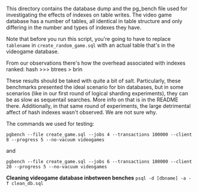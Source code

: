 This directory contains the database dump and the pg_bench file used for 
investigating the effects of indexes on table writes.
The video game database has a number of tables, all identical in table structure and only differing in the number and types of indexes they have.

Note that before you run this script, you're going to have to replace `tablename` in `create_random_game.sql` with an actual table that's in the videogame database.

From our observations there's how the overhead associated with indexes ranked:
hash >>> btrees > brin

These results should be taked with quite a bit of salt. Particularly, these
benchmarks presented the ideal scenario for bin databases, but in some scenarios
(like in our first round of logical sharding experiments), they can be as slow as
sequentail searches. More info on that is in the README there. Additionally, in that
same round of experiments, the large detrimental affect of hash indexes wasn't observed.
We are not sure why.

The commands we used for testing:

```
pgbench --file create_game.sql --jobs 4 --transactions 100000 --client 8 --progress 5 --no-vacuum videogames
```
and
```
pgbench --file create_game.sql --jobs 6 --transactions 180000 --client 20 --progress 5 --no-vacuum videogames
```

**Cleaning videogame database inbetween benches**
`psql -d [dbname] -a -f clean_db.sql`

